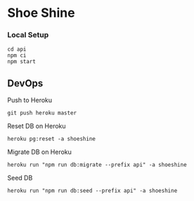 # Shoe Shine

### Local Setup
```
cd api
npm ci
npm start
```

## DevOps

Push to Heroku
```
git push heroku master
```

Reset DB on Heroku
```
heroku pg:reset -a shoeshine
```

Migrate DB on Heroku
```
heroku run "npm run db:migrate --prefix api" -a shoeshine
```

Seed DB
```
heroku run "npm run db:seed --prefix api" -a shoeshine
```
